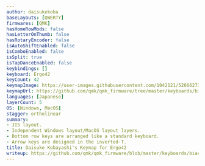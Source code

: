 ```yaml
---
author: daisukekoba
baseLayouts: [QWERTY]
firmwares: [QMK]
hasHomeRowMods: false
hasLetterOnThumb: false
hasRotaryEncoder: false
isAutoShiftEnabled: false
isComboEnabled: false
isSplit: true
isTapDanceEnabled: false
keybindings: []
keyboard: Ergo42
keyCount: 42
keymapImage: https://user-images.githubusercontent.com/1042121/52666273-32a45e00-2f51-11e9-9e15-c231155f3bed.png
keymapUrl: https://github.com/qmk/qmk_firmware/tree/master/keyboards/biacco42/ergo42/keymaps/koba
languages: [Japanese]
layerCount: 5
OS: [Windows, MacOS]
stagger: ortholinear
summary:
- JIS layout.
- Independent Windows layout/MacOS layout layers.
- Bottom row keys are arranged like a standard keyboard.
- Arrow keys are designed in the inverted-T.
title: Daisuke Kobayashi's Keymap for Ergo42
writeup: https://github.com/qmk/qmk_firmware/blob/master/keyboards/biacco42/ergo42/keymaps/koba/readme.md
---
```

